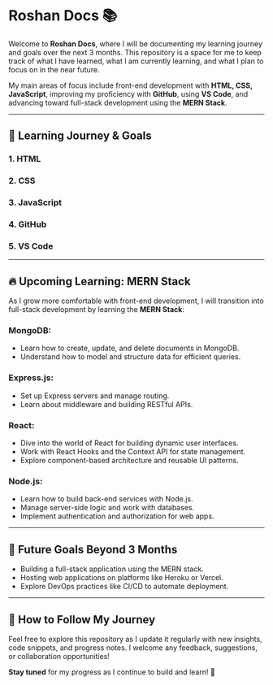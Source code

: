 # Roshan Docs 📚

Welcome to **Roshan Docs**, where I will be documenting my learning journey and goals over the next 3 months. This repository is a space for me to keep track of what I have learned, what I am currently learning, and what I plan to focus on in the near future. 

My main areas of focus include front-end development with **HTML, CSS, JavaScript**, improving my proficiency with **GitHub**, using **VS Code**, and advancing toward full-stack development using the **MERN Stack**.

---

## 📝 Learning Journey & Goals

### 1. HTML 
### 2. CSS 
### 3. JavaScript 
### 4. GitHub 
### 5. VS Code
 
---

## 🔥 Upcoming Learning: MERN Stack

As I grow more comfortable with front-end development, I will transition into full-stack development by learning the **MERN Stack**:

### MongoDB:
   - Learn how to create, update, and delete documents in MongoDB.
   - Understand how to model and structure data for efficient queries.

### Express.js:
   - Set up Express servers and manage routing.
   - Learn about middleware and building RESTful APIs.

### React:
   - Dive into the world of React for building dynamic user interfaces.
   - Work with React Hooks and the Context API for state management.
   - Explore component-based architecture and reusable UI patterns.

### Node.js:
   - Learn how to build back-end services with Node.js.
   - Manage server-side logic and work with databases.
   - Implement authentication and authorization for web apps.

---

## 🎯 Future Goals Beyond 3 Months
   - Building a full-stack application using the MERN stack.
   - Hosting web applications on platforms like Heroku or Vercel.
   - Explore DevOps practices like CI/CD to automate deployment.

---

## 📌 How to Follow My Journey
Feel free to explore this repository as I update it regularly with new insights, code snippets, and progress notes. I welcome any feedback, suggestions, or collaboration opportunities!

**Stay tuned** for my progress as I continue to build and learn! 🚀


